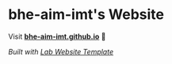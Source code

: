 
# bhe-aim-imt's Website

Visit **[bhe-aim-imt.github.io](https://bhe-aim-imt.github.io)** 🚀

_Built with [Lab Website Template](https://greene-lab.gitbook.io/lab-website-template-docs)_
